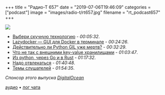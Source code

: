 +++
title = "Радио-Т 657"
date = "2019-07-06T19:46:09"
categories = ["podcast"]
image = "images/radio-t/rt657.jpg"
filename = "rt_podcast657"
+++

![](https://radio-t.com/images/radio-t/rt657.jpg)

- [Выбери скучную технологию](https://mcfunley.com/choose-boring-technology) - *00:05:32*.
- [Lazydocker — GUI для Docker в терминале](https://habr.com/ru/company/flant/blog/446700/) - *00:24:26*.
- [Действительно ли Python GIL уже мертв?](https://habr.com/ru/company/otus/blog/458694/) - *00:32:29*.
- [Что не так с внешними key-value хранилищами](https://blog.acolyer.org/2019/06/24/fast-key-value-stores/) - *01:03:47*.
- [Из python, через Go и в Rust](https://tech.allo-media.net/point/of/view/2018/03/22/from-python-to-go-to-rust.html) - *01:17:32*.
- [Надо отвлекаться](https://medium.com/better-programming/i-do-my-best-software-development-when-im-not-developing-dd8f18c7b378) - *01:40:48*.
- [Темы слушателей](https://radio-t.com/p/2019/07/02/prep-657/) - *01:54:35*.

*Спонсор этого выпуска [DigitalOcean](https://do.co/radiot)*


[аудио](https://cdn.radio-t.com/rt_podcast657.mp3) • [лог чата](https://chat.radio-t.com/logs/radio-t-657.html)
<audio src="https://cdn.radio-t.com/rt_podcast657.mp3" preload="none"></audio>
